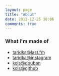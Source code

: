 ```yaml
---
layout: page
title: "About"
date: 2012-12-25 18:06
comments: true
---
```

### What I'm made of

- [taridka@last.fm](http://last.fm/user/taridka)
- [taridka@instagram](http://instagram.com/taridka)
- [kols@douban](http://www.douban.com/people/kols)
- [kols@github](https://github.com/kols)
